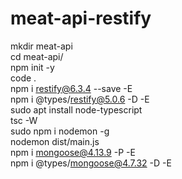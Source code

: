 # meat-api-restify

mkdir meat-api \
cd meat-api/ \
npm init -y \
code . \
npm i restify@6.3.4 --save -E \
npm i @types/restify@5.0.6 -D -E \
sudo apt install node-typescript \
tsc -W \
sudo npm i nodemon -g \
nodemon dist/main.js \
npm i mongoose@4.13.9 -P -E \
npm i @types/mongoose@4.7.32 -D -E